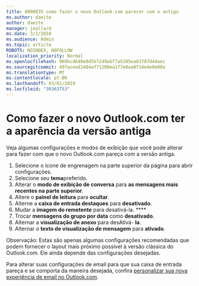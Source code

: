 ```yaml
---
title: 8000035 como fazer o novo Outlook.com parecer com o antigo
ms.author: daeite
author: daeite
manager: joallard
ms.date: 3/1/2018
ms.audience: Admin
ms.topic: article
ROBOTS: NOINDEX, NOFOLLOW
localization_priority: Normal
ms.openlocfilehash: 960bcd648e8d5b7249abf7a5385ea83707d4daec
ms.sourcegitcommit: 497aceed1484af71200ea1f7e0aa0f14e4e0e00a
ms.translationtype: MT
ms.contentlocale: pt-BR
ms.lasthandoff: 03/01/2019
ms.locfileid: "30363753"
---
```

# <a name="how-to-make-the-new-outlookcom-look-like-the-old-version"></a>Como fazer o novo Outlook.com ter a aparência da versão antiga

Veja algumas configurações e modos de exibição que você pode alterar para fazer com que o novo Outlook.com pareça com a versão antiga.

1. Selecione o ícone de engrenagem na parte superior da página para abrir configurações.
2. Selecione seu **tema**preferido.
3. Alterar o **modo de exibição de conversa** para **as mensagens mais recentes na parte superior**.
4. Altere o **painel de leitura** para **ocultar**.
5. Alterne a **caixa de entrada destaques** para **desativado**.
6. Mudar a **imagem do remetente** para desativá-la. **** 
7. Trocar **mensagens do grupo por data** como **desativado**. 
8. Alternar a **visualização de anexo** para desAtivá- **la**. 
9. Alternar o **texto de visualização de mensagem** para **ativado**.

Observação: Estas são apenas algumas configurações recomendadas que podem fornecer o layout mais próximo possível à versão clássica do Outlook.com. Ele ainda depende das configurações desejadas.

Para alterar suas configurações de email para que sua caixa de entrada pareça e se comporta da maneira desejada, confira [personalizar sua nova experiência de email no Outlook.com](https://support.office.com/article/b41c2ecb-f23c-42b3-b7f8-659646d5e58c).